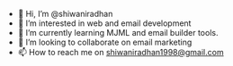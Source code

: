 - 👋 Hi, I’m @shiwaniradhan
- 👀 I’m interested in web and email development
- 🌱 I’m currently learning MJML and email builder tools.
- 💞️ I’m looking to collaborate on email marketing
- 📫 How to reach me on shiwaniradhan1998@gmail.com

<!---
shiwaniradhan/shiwaniradhan is a ✨ special ✨ repository because its `README.md` (this file) appears on your GitHub profile.
You can click the Preview link to take a look at your changes.
--->
